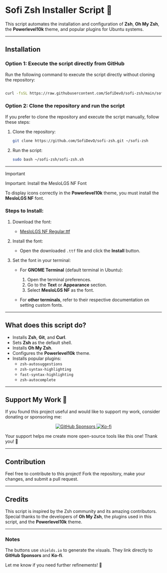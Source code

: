 # Sofi Zsh Installer Script 🦝

This script automates the installation and configuration of **Zsh**, **Oh My Zsh**, the **Powerlevel10k** theme, and popular plugins for Ubuntu systems.

---

## Installation

### Option 1: Execute the script directly from GitHub
Run the following command to execute the script directly without cloning the repository:

```bash

curl -fsSL https://raw.githubusercontent.com/SofiDevO/sofi-zsh/main/sofi-zsh.sh | sudo bash

```

### Option 2: Clone the repository and run the script
If you prefer to clone the repository and execute the script manually, follow these steps:

1. Clone the repository:
   ```bash
   git clone https://github.com/SofiDevO/sofi-zsh.git ~/sofi-zsh
   ```

2. Run the script:
   ```bash
   sudo bash ~/sofi-zsh/sofi-zsh.sh
   ```

---

> [!IMPORTANT]
> Important: Install the MesloLGS NF Font

To display icons correctly in the **Powerlevel10k** theme, you must install the **MesloLGS NF** font.

### Steps to Install:

1. Download the font:
   - [MesloLGS NF Regular.ttf](https://github.com/romkatv/powerlevel10k-media/raw/master/MesloLGS%20NF%20Regular.ttf)

2. Install the font:
   - Open the downloaded `.ttf` file and click the **Install** button.

3. Set the font in your terminal:
   - For **GNOME Terminal** (default terminal in Ubuntu):
     1. Open the terminal preferences.
     2. Go to the **Text** or **Appearance** section.
     3. Select **MesloLGS NF** as the font.

   - For **other terminals**, refer to their respective documentation on setting custom fonts.

---

## What does this script do?
- Installs **Zsh**, **Git**, and **Curl**.
- Sets **Zsh** as the default shell.
- Installs **Oh My Zsh**.
- Configures the **Powerlevel10k** theme.
- Installs popular plugins:
  - `zsh-autosuggestions`
  - `zsh-syntax-highlighting`
  - `fast-syntax-highlighting`
  - `zsh-autocomplete`

---

## Support My Work 💜

If you found this project useful and would like to support my work, consider donating or sponsoring me:

<p align="center">
  <a href="https://github.com/sponsors/SofiDevO" target="_blank">
    <img src="https://img.shields.io/badge/Sponsor%20me%20on%20GitHub-30363D?style=for-the-badge&logo=github-sponsors&logoColor=#EA4AAA" alt="GitHub Sponsors">
  </a>
  <a href="https://ko-fi.com/sofidev" target="_blank">
    <img src="https://img.shields.io/badge/Buy%20me%20a%20coffee-Ko--fi-ff5e5b?style=for-the-badge&logo=ko-fi&logoColor=white" alt="Ko-fi">
  </a>
</p>

Your support helps me create more open-source tools like this one! Thank you! 🙌

---

## Contribution
Feel free to contribute to this project! Fork the repository, make your changes, and submit a pull request.

---

## Credits
This script is inspired by the Zsh community and its amazing contributors. Special thanks to the developers of **Oh My Zsh**, the plugins used in this script, and the **Powerlevel10k** theme.

---

### Notes
The buttons use `shields.io` to generate the visuals. They link directly to **GitHub Sponsors** and **Ko-fi**.

Let me know if you need further refinements! 🦝
